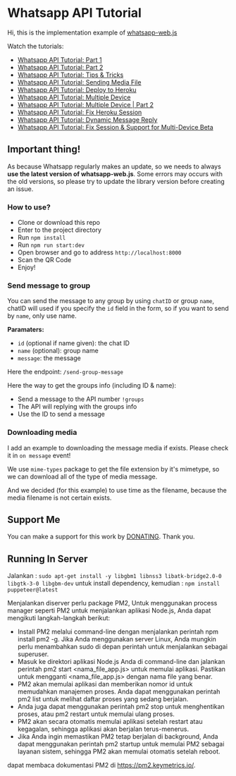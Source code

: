 # Whatsapp API Tutorial

Hi, this is the implementation example of <a href="https://github.com/pedroslopez/whatsapp-web.js">whatsapp-web.js</a>

Watch the tutorials:

- <a href="https://youtu.be/IRRiN2ZQDc8">Whatsapp API Tutorial: Part 1</a>
- <a href="https://youtu.be/hYpRQ_FE1JI">Whatsapp API Tutorial: Part 2</a>
- <a href="https://youtu.be/uBu7Zfba1zA">Whatsapp API Tutorial: Tips & Tricks</a>
- <a href="https://youtu.be/ksVBXF-6Jtc">Whatsapp API Tutorial: Sending Media File</a>
- <a href="https://youtu.be/uSzjbuaHexk">Whatsapp API Tutorial: Deploy to Heroku</a>
- <a href="https://youtu.be/5VfM9PvrYcE">Whatsapp API Tutorial: Multiple Device</a>
- <a href="https://youtu.be/Cq8ru8iKAVk">Whatsapp API Tutorial: Multiple Device | Part 2</a>
- <a href="https://youtu.be/bgxxUWqW6WU">Whatsapp API Tutorial: Fix Heroku Session</a>
- <a href="https://youtu.be/iode8kstDYQ">Whatsapp API Tutorial: Dynamic Message Reply</a>
- <a href="https://youtu.be/PF_MWklEQpM">Whatsapp API Tutorial: Fix Session & Support for Multi-Device Beta</a>

## Important thing!

As because Whatsapp regularly makes an update, so we needs to always **use the latest version of whatsapp-web.js**. Some errors may occurs with the old versions, so please try to update the library version before creating an issue.

### How to use?

- Clone or download this repo
- Enter to the project directory
- Run `npm install`
- Run `npm run start:dev`
- Open browser and go to address `http://localhost:8000`
- Scan the QR Code
- Enjoy!

### Send message to group

You can send the message to any group by using `chatID` or group `name`, chatID will used if you specify the `id` field in the form, so if you want to send by `name`, only use name.

**Paramaters:**

- `id` (optional if name given): the chat ID
- `name` (optional): group name
- `message`: the message

Here the endpoint: `/send-group-message`

Here the way to get the groups info (including ID & name):

- Send a message to the API number `!groups`
- The API will replying with the groups info
- Use the ID to send a message

### Downloading media

I add an example to downloading the message media if exists. Please check it in `on message` event!

We use `mime-types` package to get the file extension by it's mimetype, so we can download all of the type of media message.

And we decided (for this example) to use time as the filename, because the media filename is not certain exists.

## Support Me

You can make a support for this work by [DONATING](./DONATE.md). Thank you.

## Running In Server

Jalankan :
`sudo apt-get install -y libgbm1 libnss3 libatk-bridge2.0-0 libgtk-3-0 libgbm-dev`
untuk install dependency, kemudian : 
`npm install puppeteer@latest`

Menjalankan diserver perlu package PM2, Untuk menggunakan process manager seperti PM2 untuk menjalankan aplikasi Node.js, Anda dapat mengikuti langkah-langkah berikut:

- Install PM2 melalui command-line dengan menjalankan perintah npm install pm2 -g. Jika Anda menggunakan server Linux, Anda mungkin perlu menambahkan sudo di depan perintah untuk menjalankan sebagai superuser.
- Masuk ke direktori aplikasi Node.js Anda di command-line dan jalankan perintah pm2 start <nama_file_app.js> untuk memulai aplikasi. Pastikan untuk mengganti <nama_file_app.js> dengan nama file yang benar.
- PM2 akan memulai aplikasi dan memberikan nomor id untuk memudahkan manajemen proses. Anda dapat menggunakan perintah pm2 list untuk melihat daftar proses yang sedang berjalan.
- Anda juga dapat menggunakan perintah pm2 stop <id> untuk menghentikan proses, atau pm2 restart <id> untuk memulai ulang proses.
- PM2 akan secara otomatis memulai aplikasi setelah restart atau kegagalan, sehingga aplikasi akan berjalan terus-menerus.
- Jika Anda ingin memastikan PM2 tetap berjalan di background, Anda dapat menggunakan perintah pm2 startup untuk memulai PM2 sebagai layanan sistem, sehingga PM2 akan memulai otomatis setelah reboot.

dapat membaca dokumentasi PM2 di https://pm2.keymetrics.io/.
